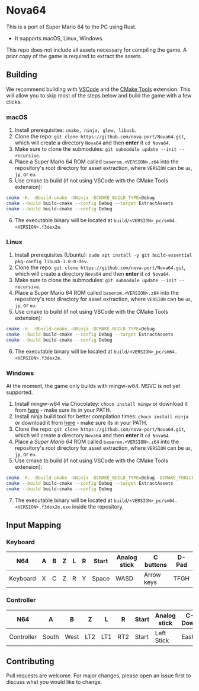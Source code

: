 # Nova64

This is a port of Super Mario 64 to the PC using Rust.
- It supports macOS, Linux, Windows.

This repo does not include all assets necessary for compiling the game.
A prior copy of the game is required to extract the assets.

## Building
We recommend building with [VSCode](https://code.visualstudio.com/) and the [CMake Tools](https://marketplace.visualstudio.com/items?itemName=ms-vscode.cmake-tools) extension.
This will allow you to skip most of the steps below and build the game with a few clicks.

### macOS

1. Install prerequisites: `cmake, ninja, glew, libusb`.
2. Clone the repo: `git clone https://github.com/nova-port/Nova64.git`, which will create a directory `Nova64` and then **enter** it `cd Nova64`.
3. Make sure to clone the submodules: `git submodule update --init --recursive`.
4. Place a Super Mario 64 ROM called `baserom.<VERSION>.z64` into the repository's root directory for asset extraction, where `VERSION` can be `us`, `jp`, or `eu`.
5. Use cmake to build (if not using VSCode with the CMake Tools extension):
```bash
cmake -H. -Bbuild-cmake -GNinja -DCMAKE_BUILD_TYPE=Debug
cmake --build build-cmake --config Debug --target ExtractAssets
cmake --build build-cmake --config Debug
```
6. The executable binary will be located at `build/<VERSION>_pc/sm64.<VERSION>.f3dex2e`.

### Linux

1. Install prerequisites (Ubuntu): `sudo apt install -y git build-essential pkg-config libusb-1.0-0-dev`.
2. Clone the repo: `git clone https://github.com/nova-port/Nova64.git`, which will create a directory `Nova64` and then **enter** it `cd Nova64`.
3. Make sure to clone the submodules: `git submodule update --init --recursive`.
4. Place a Super Mario 64 ROM called `baserom.<VERSION>.z64` into the repository's root directory for asset extraction, where `VERSION` can be `us`, `jp`, or `eu`.
5. Use cmake to build (if not using VSCode with the CMake Tools extension):
```bash
cmake -H. -Bbuild-cmake -GNinja -DCMAKE_BUILD_TYPE=Debug
cmake --build build-cmake --config Debug --target ExtractAssets
cmake --build build-cmake --config Debug
```
6. The executable binary will be located at `build/<VERSION>_pc/sm64.<VERSION>.f3dex2e`.

### Windows
At the moment, the game only builds with mingw-w64. MSVC is not yet supported.

1. Install mingw-w64 via Chocolatey: `choco install mingw` or download it from [here](https://www.mingw-w64.org/downloads/) - make sure its in your PATH.
2. Install ninja build tool for better compilation times: `choco install ninja` or download it from [here](https://github.com/ninja-build/ninja/releases) - make sure its in your PATH.
3. Clone the repo: `git clone https://github.com/nova-port/Nova64.git`, which will create a directory `Nova64` and then **enter** it `cd Nova64`.
4. Place a *Super Mario 64* ROM called `baserom.<VERSION>.z64` into the repository's root directory for asset extraction, where `VERSION` can be `us`, `jp`, or `eu`.
5. Use cmake to build (if not using VSCode with the CMake Tools extension):
```bash
cmake -H. -Bbuild-cmake -GNinja -DCMAKE_BUILD_TYPE=Debug -DCMAKE_TOOLCHAIN_FILE:FILEPATH=cmake\\toolchain-x86_64-w64-mingw32.cmake
cmake --build build-cmake --config Debug --target ExtractAssets
cmake --build build-cmake --config Debug
```
7. The executable binary will be located at `build/<VERSION>_pc/sm64.<VERSION>.f3dex2e.exe` inside the repository.

## Input Mapping

### Keyboard
| N64 | A | B | Z | L | R | Start | Analog stick | C buttons | D-Pad |
| - | - | - | - |---|---|--------| - | - | - |
| Keyboard | X | C | Z | R | Y | Space  | WASD | Arrow keys | TFGH |

### Controller
| N64        | A     | B    | Z   | L   | R   | Start | Analog stick | C-Down | C-Left | C-Up  | C-Right |  D-Pad |
|------------|-------|------|-----|-----|-----|-------|------------|---------|---------|-------|-----|-------|
| Controller | South | West | LT2 | LT1 | RT2 | Start | Left Stick | East | North | RS Up | RT1 | D-Pad |

## Contributing

Pull requests are welcome. For major changes, please open an issue first to
discuss what you would like to change.

